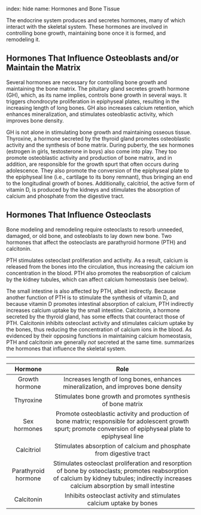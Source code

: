 index: hide
name: Hormones and Bone Tissue

The endocrine system produces and secretes hormones, many of which interact with the skeletal system. These hormones are involved in controlling bone growth, maintaining bone once it is formed, and remodeling it.

## Hormones That Influence Osteoblasts and/or Maintain the Matrix

Several hormones are necessary for controlling bone growth and maintaining the bone matrix. The pituitary gland secretes growth hormone (GH), which, as its name implies, controls bone growth in several ways. It triggers chondrocyte proliferation in epiphyseal plates, resulting in the increasing length of long bones. GH also increases calcium retention, which enhances mineralization, and stimulates osteoblastic activity, which improves bone density.

GH is not alone in stimulating bone growth and maintaining osseous tissue. Thyroxine, a hormone secreted by the thyroid gland promotes osteoblastic activity and the synthesis of bone matrix. During puberty, the sex hormones (estrogen in girls, testosterone in boys) also come into play. They too promote osteoblastic activity and production of bone matrix, and in addition, are responsible for the growth spurt that often occurs during adolescence. They also promote the conversion of the epiphyseal plate to the epiphyseal line (i.e., cartilage to its bony remnant), thus bringing an end to the longitudinal growth of bones. Additionally, calcitriol, the active form of vitamin D, is produced by the kidneys and stimulates the absorption of calcium and phosphate from the digestive tract.

## Hormones That Influence Osteoclasts

Bone modeling and remodeling require osteoclasts to resorb unneeded, damaged, or old bone, and osteoblasts to lay down new bone. Two hormones that affect the osteoclasts are parathyroid hormone (PTH) and calcitonin.

PTH stimulates osteoclast proliferation and activity. As a result, calcium is released from the bones into the circulation, thus increasing the calcium ion concentration in the blood. PTH also promotes the reabsorption of calcium by the kidney tubules, which can affect calcium homeostasis (see below).

The small intestine is also affected by PTH, albeit indirectly. Because another function of PTH is to stimulate the synthesis of vitamin D, and because vitamin D promotes intestinal absorption of calcium, PTH indirectly increases calcium uptake by the small intestine. Calcitonin, a hormone secreted by the thyroid gland, has some effects that counteract those of PTH. Calcitonin inhibits osteoclast activity and stimulates calcium uptake by the bones, thus reducing the concentration of calcium ions in the blood. As evidenced by their opposing functions in maintaining calcium homeostasis, PTH and calcitonin are generally  *not* secreted at the same time.  summarizes the hormones that influence the skeletal system.


****

| Hormone | Role |
|:-:|:-:|
| Growth hormone | Increases length of long bones, enhances mineralization, and improves bone density |
| Thyroxine | Stimulates bone growth and promotes synthesis of bone matrix |
| Sex hormones | Promote osteoblastic activity and production of bone matrix; responsible for adolescent growth spurt; promote conversion of epiphyseal plate to epiphyseal line |
| Calcitriol | Stimulates absorption of calcium and phosphate from digestive tract |
| Parathyroid hormone | Stimulates osteoclast proliferation and resorption of bone by osteoclasts; promotes reabsorption of calcium by kidney tubules; indirectly increases calcium absorption by small intestine |
| Calcitonin | Inhibits osteoclast activity and stimulates calcium uptake by bones |
    

